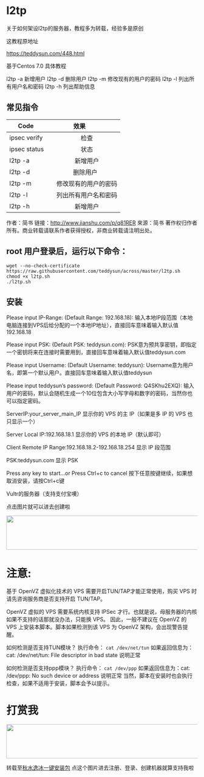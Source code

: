 # l2tp
关于如何架设l2tp的服务器，教程多为转载，经验多是原创

这教程原地址

https://teddysun.com/448.html


基于Centos 7.0
具体教程

l2tp -a 新增用户
l2tp -d 删除用户
l2tp -m 修改现有的用户的密码
l2tp -l 列出所有用户名和密码
l2tp -h 列出帮助信息
## 常见指令
| Code       | 效果          |
| ------------- |:-------------:| 
| ipsec verify     | 检查 |
| ipsec status     | 状态 |  
| l2tp -a | 新增用户    |  
| l2tp -d | 删除用户    |   
| l2tp -m | 修改现有的用户的密码    |  
| l2tp -l | 列出所有用户名和密码    |   
| l2tp -h | 新增用户    |  

作者：简书
链接：http://www.jianshu.com/p/q81RER
來源：简书
著作权归作者所有。商业转载请联系作者获得授权，非商业转载请注明出处。


## root 用户登录后，运行以下命令：
```
wget --no-check-certificate https://raw.githubusercontent.com/teddysun/across/master/l2tp.sh
chmod +x l2tp.sh
./l2tp.sh
```

## 安装
Please input IP-Range:
(Default Range: 192.168.18):
输入本地IP段范围（本地电脑连接到VPS后给分配的一个本地IP地址），直接回车意味着输入默认值192.168.18

Please input PSK:
(Default PSK: teddysun.com):
PSK意为预共享密钥，即指定一个密钥将来在连接时需要用到，直接回车意味着输入默认值teddysun.com

Please input Username:
(Default Username: teddysun):
Username意为用户名，即第一个默认用户。直接回车意味着输入默认值teddysun

Please input teddysun’s password:
(Default Password: Q4SKhu2EXQ):
输入用户的密码，默认会随机生成一个10位包含大小写字母和数字的密码，当然你也可以指定密码。

ServerIP:your_server_main_IP
显示你的 VPS 的主 IP（如果是多 IP 的 VPS 也只显示一个）

Server Local IP:192.168.18.1
显示你的 VPS 的本地 IP（默认即可）

Client Remote IP Range:192.168.18.2-192.168.18.254
显示 IP 段范围

PSK:teddysun.com
显示 PSK

Press any key to start…or Press Ctrl+c to cancel
按下任意按键继续，如果想取消安装，请按Ctrl+c键




Vultr的服务器（支持支付宝噢）

点击图片就可以进去创建啦

<a href="https://www.vultr.com/?ref=7233306"><img src="https://www.vultr.com/media/banner_1.png" width="728" height="90"></a>

 
# 注意:

基于 OpenVZ 虚拟化技术的 VPS 需要开启TUN/TAP才能正常使用，购买 VPS 时请先咨询服务商是否支持开启 TUN/TAP。

OpenVZ 虚拟的 VPS 需要系统内核支持 IPSec 才行。也就是说，母服务器的内核如果不支持的话那就没办法，只能换 VPS。
因此，一般不建议在 OpenVZ 的 VPS 上安装本脚本。脚本如果检测到该 VPS 为 OpenVZ 架构，会出现警告提醒。

如何检测是否支持TUN模块？
执行命令：
`cat /dev/net/tun`
如果返回信息为：cat: /dev/net/tun: File descriptor in bad state 说明正常

如何检测是否支持ppp模块？
执行命令：
`cat /dev/ppp`
如果返回信息为：cat: /dev/ppp: No such device or address 说明正常
当然，脚本在安装时也会执行检查，如果不适用于安装，脚本会予以提示。

# 打赏我

<a href="https://www.vultr.com/?ref=7233306"><img src="https://www.vultr.com/media/banner_1.png" width="728" height="90"></a>

转载至[秋水逸冰一键安装包](https://teddysun.com/448.html)
点这个图片进去注册、登录、创建机器就算支持我啦
